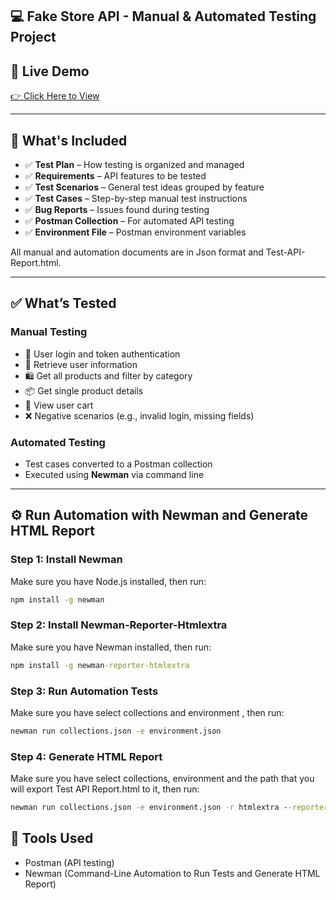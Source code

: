 ## 💻 Fake Store API - Manual & Automated Testing Project


## 🔗 Live Demo

<a href="https://fakestoreapi.com/ ">👉 Click Here to View</a>

---

## 📁 What's Included

- ✅ **Test Plan** – How testing is organized and managed  
- ✅ **Requirements** – API features to be tested  
- ✅ **Test Scenarios** – General test ideas grouped by feature  
- ✅ **Test Cases** – Step-by-step manual test instructions  
- ✅ **Bug Reports** – Issues found during testing  
- ✅ **Postman Collection** – For automated API testing  
- ✅ **Environment File** – Postman environment variables

All manual and automation documents are in Json format and Test-API-Report.html.

---

## ✅ What’s Tested

### Manual Testing

- 🔐 User login and token authentication  
- 👤 Retrieve user information  
- 🛍️ Get all products and filter by category  
- 📦 Get single product details  
- 🧾 View user cart  
- ❌ Negative scenarios (e.g., invalid login, missing fields)

### Automated Testing

- Test cases converted to a Postman collection  
- Executed using **Newman** via command line

---

## ⚙️ Run Automation with Newman and Generate HTML Report

### Step 1: Install Newman

Make sure you have Node.js installed, then run:

```cmd
npm install -g newman
```

### Step 2: Install Newman-Reporter-Htmlextra

Make sure you have Newman installed, then run:

```cmd
npm install -g newman-reporter-htmlextra
```

### Step 3: Run Automation Tests

Make sure you have select collections and environment , then run:

```cmd
newman run collections.json -e environment.json
```

### Step 4: Generate HTML Report

Make sure you have select collections, environment and the path that you will export Test API Report.html to it, then run:

```cmd
newman run collections.json -e environment.json -r htmlextra --reporter-htmlextra export ./Test_API_Report/Test_API_Report.html
```
## 🧰 Tools Used
- Postman (API testing)
- Newman (Command-Line Automation to Run Tests and Generate HTML Report)

